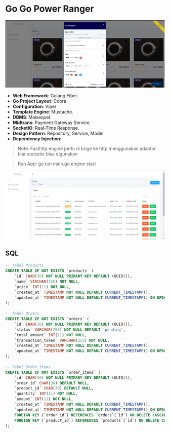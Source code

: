 # Go Go Power Ranger

![1735639829899](image/README/1735639829899.png)

- **Web Framework**: Golang Fiber.
- **Go Project Layout**: Cobra
- **Configuration**: Viper
- **Template Engine**: Mustache.
- **DBMS**: Maisequel.
- **Midtrans**: Payment Gateway Service.
- **SocketIO**: Real-Time Response.
- **Design Pattern**: Repository, Service, Model.
- **Dependency Injection**:

> Note: Fasthttp engine perlu di brige ke http menggunakan adaptor biar socketio bisa digunakan

> Run App: go run main.go engine start

![1735639872388](image/README/1735639872388.png)

## SQL

```sql
-- Tabel Products
CREATE TABLE IF NOT EXISTS `products` (
    `id` CHAR(36) NOT NULL PRIMARY KEY DEFAULT (UUID()),
    `name` VARCHAR(255) NOT NULL,
    `price` INT(11) NOT NULL,
    `created_at` TIMESTAMP NOT NULL DEFAULT CURRENT_TIMESTAMP(),
    `updated_at` TIMESTAMP NOT NULL DEFAULT CURRENT_TIMESTAMP() ON UPDATE CURRENT_TIMESTAMP()
);

-- Tabel Orders
CREATE TABLE IF NOT EXISTS `orders` (
    `id` CHAR(36) NOT NULL PRIMARY KEY DEFAULT (UUID()),
    `status` VARCHAR(255) NOT NULL DEFAULT 'pending',
    `total_amount` INT(11) NOT NULL,
    `transaction_token` VARCHAR(255) NOT NULL,
    `created_at` TIMESTAMP NOT NULL DEFAULT CURRENT_TIMESTAMP(),
    `updated_at` TIMESTAMP NOT NULL DEFAULT CURRENT_TIMESTAMP() ON UPDATE CURRENT_TIMESTAMP()
);

-- Tabel Order Items
CREATE TABLE IF NOT EXISTS `order_items` (
    `id` CHAR(36) NOT NULL PRIMARY KEY DEFAULT (UUID()),
    `order_id` CHAR(36) DEFAULT NULL,
    `product_id` CHAR(36) DEFAULT NULL,
    `quantity` INT(11) NOT NULL,
    `amount` INT(11) NOT NULL,
    `created_at` TIMESTAMP NOT NULL DEFAULT CURRENT_TIMESTAMP(),
    `updated_at` TIMESTAMP NOT NULL DEFAULT CURRENT_TIMESTAMP() ON UPDATE CURRENT_TIMESTAMP(),
    FOREIGN KEY (`order_id`) REFERENCES `orders`(`id`) ON DELETE CASCADE,
    FOREIGN KEY (`product_id`) REFERENCES `products`(`id`) ON DELETE CASCADE
);

```
